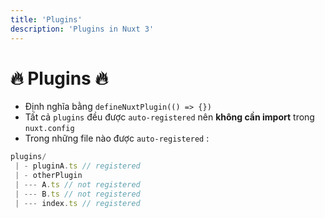```yaml
---
title: 'Plugins'
description: 'Plugins in Nuxt 3'
---
```


# :fire: Plugins :fire:

- Định nghĩa bằng `defineNuxtPlugin(() => {})`
- Tất cả `plugins` đều được `auto-registered` nên **không cần import** trong `nuxt.config`
- Trong những file nào được `auto-registered` :

```javascript
plugins/
 | - pluginA.ts // registered
 | - otherPlugin
 | --- A.ts // not registered
 | --- B.ts // not registered
 | --- index.ts // registered
```
